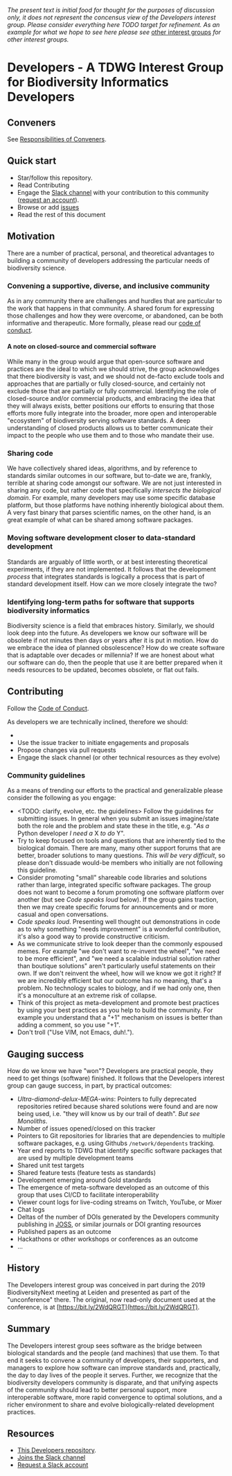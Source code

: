 _The present text is initial food for thought for the purposes of discussion only, it does not represent the concensus view of the Developers interest group.  Please consider everything here TODO target for refinement.  As an example for what we hope to see here please see_ [other interest groups](https://www.tdwg.org/community/) _for other interest groups._

# Developers - A TDWG Interest Group for Biodiversity Informatics Developers
## Conveners
<TODO> See [Responsibilities of Conveners](https://www.tdwg.org/community/management/).

## Quick start
* Star/follow this repository.
* Read Contributing
* Engage the [Slack channel](http://tdwg.slack.com/messages/developers) with your contribution to this community ([request an account](mailto:<secretariat@tdwg.org>)).
* Browse or add [issues](https://github.com/tdwg/developers/issues) 
* Read the rest of this document

## Motivation
There are a number of practical, personal, and theoretical advantages to building a community of developers addressing the particular needs of biodiversity science. 

### Convening a supportive, diverse, and inclusive community
As in any community there are challenges and hurdles that are particular to the work that happens in that community.  A shared forum for expressing those challenges and how they were overcome, or abandoned, can be both informative and therapeutic. More formally, please read our [code of conduct](CODE_OF_CONDUCT.md).

#### A note on closed-source and commercial software
While many in the group would argue that open-source software and practices are the ideal to which we should strive, the group acknowledges that there biodiversity is vast, and we should not de-facto exclude tools and approaches that are partially or fully closed-source, and certainly not exclude those that are partially or fully commercial. Identifying the role of closed-source and/or commercial products, and embracing the idea that they will always exists, better positions our efforts to ensuring that those efforts more fully integrate into the broader, more open and interoperable "ecosystem" of biodiversity serving software standards. A deep understanding of closed products allows us to better communicate their impact to the people who use them and to those who mandate their use.

### Sharing code
We have collectively shared ideas, algorithms, and by reference to standards similar outcomes in our software, but to-date we are, frankly, terrible at sharing code amongst our software. We are not just interested in sharing any code, but rather code that specifically _intersects the biological domain_. For example, many developers may use some specific database platform, but those platforms have nothing inherently biological about them. A very fast binary that parses scientific names, on the other hand, is an great example of what can be shared among software packages.

### Moving software development closer to data-standard development
Standards are arguably of little worth, or at best interesting theoretical experiments, if they are not implemented. It follows that the development _process_ that integrates standards is logically a process that is part of standard development itself. How can we more closely integrate the two?

### Identifying long-term paths for software that supports biodiversity informatics
Biodiversity science is a field that embraces history. Similarly, we should look deep into the future. As developers we know our software will be obsolete if not minutes then days or years after it is put in motion.  How do we embrace the idea of planned obsolescence?  How do we create software that is adaptable over decades or millennia?  If we are honest about what our software can do, then the people that use it are better prepared when it needs resources to be updated, becomes obsolete, or flat out fails.

## Contributing 
Follow the [Code of Conduct](CODE_OF_CONDUCT.md).

As developers we are technically inclined, therefore we should:
* <TODO>
* Use the issue tracker to initiate engagements and proposals
* Propose changes via pull requests
* Engage the slack channel (or other technical resources as they evolve)

### Community guidelines
As a means of trending our efforts to the practical and generalizable please consider the following as you engage:
* <TODO: clarify, evolve, etc. the guidelines> Follow the guidelines for submitting issues. In general when you submit an issues imagine/state both the role and the problem and state these in the title, e.g. "*As a* Python developer *I need a* X *to do* Y".
* Try to keep focused on tools and questions that are inherently tied to the biological domain. There are many, many other support forums that are better, broader solutions to many questions. _This will be very difficult_, so please don't dissuade would-be members who initially are not following this guideline.
* Consider promoting "small" shareable code libraries and solutions rather than large, integrated specific software packages. The group does not want to become a forum promoting one software platform over another (but see _Code speaks loud_ below). If the group gains traction, then we may create specific forums for announcements and or more casual and open conversations.
* *Code speaks loud*. Presenting well thought out demonstrations in code as to why something "needs improvement" is a wonderful contribution, it's also a good way to provide constructive criticism.
* As we communicate strive to look deeper than the commonly espoused memes. For example "we don't want to re-invent the wheel", "we need to be more efficient", and "we need a scalable industrial solution rather than boutique solutions" aren't particularly useful statements on their own.  If we don't reinvent the wheel, how will we know we got it right? If we are incredibly efficient but our outcome has no meaning, that's a problem. No technology scales to biology, and if we had only one, then it's a monoculture at an extreme risk of collapse.
* Think of this project as meta-development and promote best practices by using your best practices as you help to build the community. For example you understand that a "+1" mechanism on issues is better than adding a comment, so you use "+1".
* Don't troll ("Use VIM, not Emacs, duh!.").

## Gauging success
How do we know we have "won"? Developers are practical people, they need to get things (software) finished. It follows that the Developers interest group can gauge success, in part, by practical outcomes:
* *Ultra-diamond-delux-MEGA-wins*: Pointers to fully deprecated repositories retired because shared solutions were found and are now being used, i.e. "they will know us by our trail of death". _But see Monoliths_.
* Number of issues opened/closed on this tracker
* Pointers to Git repositories for libraries that are dependencies to multiple software packages, e.g. using Githubs `/network/dependents` tracking.
* Year end reports to TDWG that identify specific software packages that are used by multiple development teams
* Shared unit test targets
* Shared feature tests (feature tests as standards)
* Development emerging around Gold standards
* The emergence of meta-software developed as an outcome of this group that uses CI/CD to facilitate interoperability
* Viewer count logs for live-coding streams on Twitch, YouTube, or Mixer 
* Chat logs
* Deltas of the number of DOIs generated by the Developers community publishing in [JOSS](https://joss.theoj.org/), or similar journals or DOI granting resources
* Published papers as an outcome 
* Hackathons or other workshops or conferences as an outcome
* ...

## History
The Developers interest group was conceived in part during the 2019 BiodiversityNext meeting at Leiden and presented as part of the "unconference" there. The original, now read-only document used at the conference, is at [https://bit.ly/2WdQRGT](https://bit.ly/2WdQRGT).

## Summary
The Developers interest group sees software as the bridge between biological standards and the people (and machines) that use them. To that end it seeks to convene a community of developers, their supporters, and managers to explore how software can improve standards and, practically, the day to day lives of the people it serves. Further, we recognize that the biodiversity developers community is disparate, and that unifying aspects of the community should lead to better personal support, more interoperable software, more rapid convergence to optimal solutions, and a richer environment to share and evolve biologically-related development practices.  

## Resources
* [This Developers repository](https://github.com/tdwg/developers).
* [Joins the Slack channel](https://tdwg.slack.com)
* [Request a Slack account](mailto:<secretariat@tdwg.org>)

